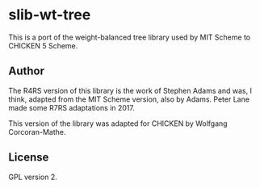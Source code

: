 # slib-wt-tree

This is a port of the weight-balanced tree library used by
MIT Scheme to CHICKEN 5 Scheme.

## Author

The R4RS version of this library is the work of Stephen Adams and
was, I think, adapted from the MIT Scheme version, also by Adams.
Peter Lane made some R7RS adaptations in 2017.

This version of the library was adapted for CHICKEN by
Wolfgang Corcoran-Mathe.

## License

GPL version 2.

